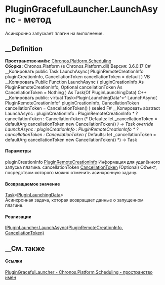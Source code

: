 # PluginGracefulLauncher.LaunchAsync - метод
Асинхронно запускает плагин на выполнение.
## __Definition
 **Пространство имён:**
[Chronos.Platform.Scheduling](N_Chronos_Platform_Scheduling.htm)  
 **Сборка:** Chronos.Platform (в Chronos.Platform.dll) Версия: 3.6.0.17
C# __Копировать
     public Task<PluginLaunchingData> LaunchAsync(
    	PluginRemoteCreationInfo pluginCreationInfo,
    	CancellationToken cancellationToken = default
    )
VB __Копировать
     Public Function LaunchAsync ( 
    	pluginCreationInfo As PluginRemoteCreationInfo,
    	Optional cancellationToken As CancellationToken = Nothing
    ) As Task(Of PluginLaunchingData)
C++ __Копировать
     public:
    virtual Task<PluginLaunchingData^>^ LaunchAsync(
    	PluginRemoteCreationInfo^ pluginCreationInfo, 
    	CancellationToken cancellationToken = CancellationToken()
    ) sealed
F# __Копировать
     abstract LaunchAsync : 
            pluginCreationInfo : PluginRemoteCreationInfo * 
            ?cancellationToken : CancellationToken 
    (* Defaults:
            let _cancellationToken = defaultArg cancellationToken new CancellationToken()
    *)
    -> Task<PluginLaunchingData> 
    override LaunchAsync : 
            pluginCreationInfo : PluginRemoteCreationInfo * 
            ?cancellationToken : CancellationToken 
    (* Defaults:
            let _cancellationToken = defaultArg cancellationToken new CancellationToken()
    *)
    -> Task<PluginLaunchingData> 
#### Параметры
pluginCreationInfo
[PluginRemoteCreationInfo](T_Chronos_Platform_Scheduling_PluginRemoteCreationInfo.htm)
    Информация для удалённого запуска плагина.
cancellationToken
[CancellationToken](https://learn.microsoft.com/dotnet/api/system.threading.cancellationtoken)
(Optional)
    Объект, посредством которого можно отменить асинхронную задачу.
#### Возвращаемое значение
[Task](https://learn.microsoft.com/dotnet/api/system.threading.tasks.task-1)<[PluginLaunchingData](T_Chronos_Platform_Scheduling_PluginLaunchingData.htm)>  
Асинхронная задача, которая возвращает данные о запущенном плагине.
#### Реализации
[IPluginLauncher.LaunchAsync(PluginRemoteCreationInfo,
CancellationToken)](M_Chronos_Platform_Scheduling_IPluginLauncher_LaunchAsync.htm)  
##  __См. также
#### Ссылки
[PluginGracefulLauncher -
](T_Chronos_Platform_Scheduling_PluginGracefulLauncher.htm)
[Chronos.Platform.Scheduling - пространство
имён](N_Chronos_Platform_Scheduling.htm)
